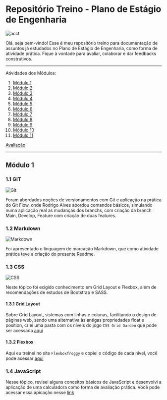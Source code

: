 # Repositório Treino - Plano de Estágio de Engenharia


![acct](https://user-images.githubusercontent.com/90471567/174658900-15958b2d-cc28-4ef3-b91a-638998c6b418.png)


Olá, seja bem-vindo! Esse é meu repositório treino para documentação de assuntos já estudados no Plano de Estágio de Engenharia, como forma de atividade prática. Fique à vontade para avaliar, colaborar e dar feedbacks construtivos. 


*******
Atividades dos Módulos:
 1. [Módulo 1](#Modulo1)
 2. [Módulo 2](#Modulo2)
 3. [Módulo 3](#Modulo3)
 4. [Módulo 4](#Modulo4)
 5. [Módulo 5](#Modulo5)
 6. [Módulo 6](#Modulo6)
 7. [Módulo 7](#Modulo7)
 8. [Módulo 8](#Modulo8)
 9. [Módulo 9](#Modulo9)
 10. [Módulo 10](#Modulo10)
 11. [Módulo 11](#Modulo11)
 
 [Avaliação](#avaliacao)

*******


<div id='modulo1'/>

## Módulo 1

### 1.1 GIT 
![Git](https://img.shields.io/badge/GIT-E44C30?style=for-the-badge&logo=git&logoColor=white)

Foram abordados noções de versionamentos com Git e aplicação na prática do Git Flow, onde Rodrigo Alves abordou comandos básicos, simulando numa aplicação real as mudanças dos branchs, com criação da branch Main, Develop, Feature com criação de duas features.


### 1.2 Markdown
![Markdown](https://img.shields.io/badge/Markdown-000000?style=for-the-badge&logo=markdown&logoColor=white)

Foi apresentado o linguagem de marcação Markdown, que como atividade prática teve a criação do presente Readme.


### 1.3 CSS
![CSS](https://img.shields.io/badge/CSS3-1572B6?style=for-the-badge&logo=css3&logoColor=white)

Neste tópico foi exigido conhecimento em Grid Layout e Flexbox, além de recomendações de estudos de Bootstrap e SASS.


#### 1.3.1 Grid Layout 
Sobre Grid Layout, sistemas com linhas e colunas, facilitando o design de páginas web, sendo uma alternativa às antigas propriedades float e position, criei uma pasta com os níveis do jogo `CSS Grid Garden` que pode ser acessada [aqui](https://github.com/MichelangeloCali/repositorio-treino-classroom-acct/tree/main/Modulo-1/CSS-Grid-exercicios)


#### 1.3.2 Flexbox
Aqui eu treinei no site `Flexboxfroggy` e copiei o código de cada nível, você pode acessar [aqui](https://github.com/MichelangeloCali/repositorio-treino-classroom-acct/tree/main/Modulo-1/CSS-Flexbox-exercicios)

### 1.4 JavaScript 
Nesse tópico, revisei alguns conceitos básicos de JavaScript e desenvolvi a aplicação de uma calculadora como forma de avaliação prática. Você pode acessar essa apicação nesse [link]()










